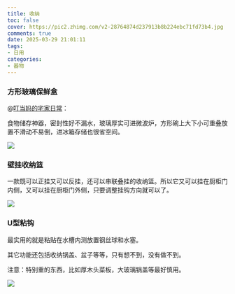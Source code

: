 ```yaml
---
title: 收纳
toc: false
cover: https://pic2.zhimg.com/v2-28764874d237913b8b224ebc71fd73b4.jpg
comments: true
date: 2025-03-29 21:01:11
tags:
- 日用
categories:
- 器物
---
```


### 方形玻璃保鲜盒

@[叮当妈的宅家日常](https://www.zhihu.com/question/625470556/answer/3263973957)：

食物储存神器，密封性好不漏水，玻璃厚实可进微波炉，方形碗上大下小可重叠放置不滑动不易倒，进冰箱存储也很省空间。

![](https://pic2.zhimg.com/v2-28764874d237913b8b224ebc71fd73b4.jpg)

### 壁挂收纳篮

一款既可以正挂又可以反挂，还可以串联叠挂的收纳篮。所以它又可以挂在厨柜门内侧，又可以挂在厨柜门外侧，只要调整挂钩方向就可以了。

![](https://pic4.zhimg.com/v2-83475549978c33326cd742491f72559f.jpg)

### U型粘钩

最实用的就是粘贴在水槽内测放置钢丝球和水塞。

其它功能还包括收纳锅盖、盆子等等，只有想不到，没有做不到。

注意：特别重的东西，比如厚木头菜板，大玻璃锅盖等最好慎用。

![](https://pic1.zhimg.com/v2-99d882af7c7e00665c567efa2dece45b.jpg)